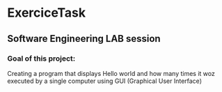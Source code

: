 # ExerciceTask
## Software Engineering LAB session
### Goal of this project:
Creating a program that displays Hello world and how many times it woz executed by a single computer using GUI (Graphical User Interface)
